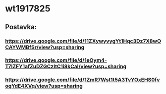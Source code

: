 # wt1917825

## Postavka:

### https://drive.google.com/file/d/11ZXywyvygYt1Hqc3Dz7X8wOCAYWMBfSr/view?usp=sharing
### https://drive.google.com/file/d/1eOym4-T7IZFY1afZuDZGCzItC1i8kCal/view?usp=sharing
### https://drive.google.com/file/d/1ZmR7Wst1t5A3TvYOxEHS0fvoqYdE4XVq/view?usp=sharing
